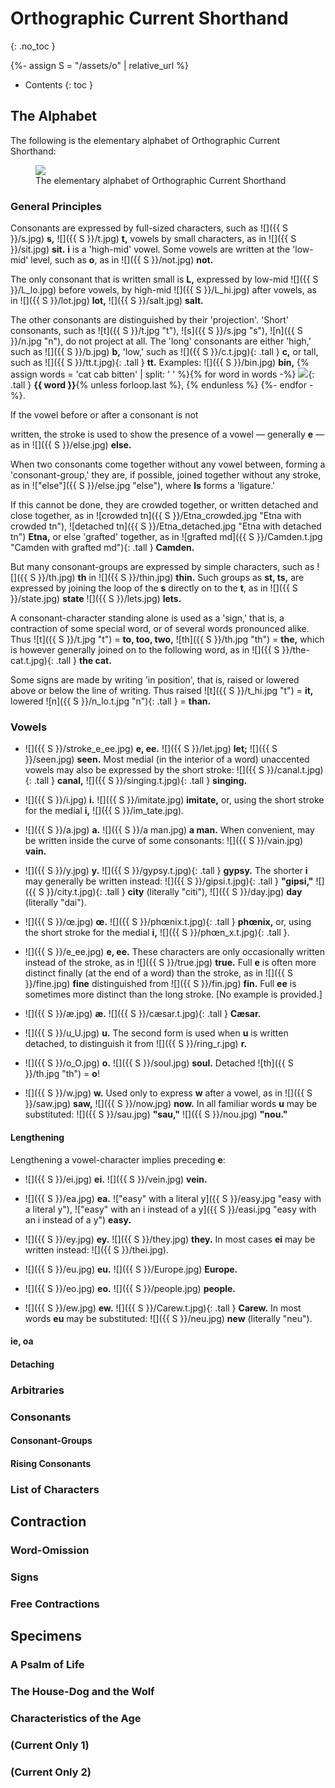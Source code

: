 # Orthographic Current Shorthand
{: .no_toc }

<style>
p img, li img, td img {
  max-height: 3ex
}
img.tall {
  max-height: 5ex;
  vertical-align: middle;
}
</style>
{%- assign S = "/assets/o" | relative_url %}

* Contents
{: toc }

## The Alphabet
<!-- BEGIN p 2 -->
The following is the elementary alphabet of Orthographic Current Shorthand:

<figure>
 <img src="{{ S }}/alphabet.jpg" />
 <figcaption>The elementary alphabet of Orthographic Current Shorthand</figcaption>
</figure>


### General Principles
Consonants are expressed by full-sized characters, such as
![]({{ S }}/s.jpg)&nbsp;**s,**
![]({{ S }}/t.jpg)&nbsp;**t,**
vowels by small characters, as in
![]({{ S }}/sit.jpg)&nbsp;**sit.**
**i** is a 'high-mid' vowel.
Some vowels are written at the 'low-mid' level, such as **o**,
as in
![]({{ S }}/not.jpg)&nbsp;**not.**

The only consonant that is written small is **L,**
expressed by low-mid ![]({{ S }}/L_lo.jpg) before vowels,
by high-mid ![]({{ S }}/L_hi.jpg) after vowels,
as in
![]({{ S }}/lot.jpg)&nbsp;**lot,**
![]({{ S }}/salt.jpg)&nbsp;**salt.**

The other consonants are distinguished by their 'projection'.
'Short' consonants, such as
![t]({{ S }}/t.jpg "t"),
![s]({{ S }}/s.jpg "s"),
![n]({{ S }}/n.jpg "n"),
do not project at all.
The 'long' consonants are either
'high,' such as
![]({{ S }}/b.jpg)&nbsp;**b,**
'low,' such as
![]({{ S }}/c.t.jpg){: .tall }&nbsp;**c,**
or tall, such as
![]({{ S }}/tt.t.jpg){: .tall }&nbsp;**tt.**
Examples:
![]({{ S }}/bin.jpg)&nbsp;**bin,**
{% assign words = 'cat cab bitten' | split: ' ' %}{% for word in words -%}
    <img src="{{ S }}/{{ word }}.t.jpg" />{: .tall }&nbsp;**{{ word }}**{% unless forloop.last %}, {% endunless %}
{%- endfor -%}.

If the vowel before or after a consonant is not
<!-- BEGIN p 3 -->
written, the stroke is used to show the presence of a vowel — generally **e** — as in
![]({{ S }}/else.jpg)&nbsp;**else.**

When two consonants come together without any vowel between,
forming a 'consonant-group,'
they are, if possible, joined together without any stroke, as in
!["else"]({{ S }}/else.jpg "else"),
where **ls** forms a 'ligature.'

If this cannot be done,
they are crowded together,
or written detached and close together,
as in
![crowded tn]({{ S }}/Etna_crowded.jpg "Etna with crowded tn"),
![detached tn]({{ S }}/Etna_detached.jpg "Etna with detached tn")
**Etna,**
or else 'grafted' together,
as in
![grafted md]({{ S }}/Camden.t.jpg "Camden with grafted md"){: .tall } **Camden.**

But many consonant-groups are expressed by simple characters,
such as
![]({{ S }}/th.jpg)&nbsp;**th**
in
![]({{ S }}/thin.jpg)&nbsp;**thin.**
Such groups as **st, ts,** are expressed by joining the loop of the **s** directly on to the **t**, as in
![]({{ S }}/state.jpg)&nbsp;**state**
![]({{ S }}/lets.jpg)&nbsp;**lets.**

A consonant-character standing alone is used as a 'sign,'
that is, a contraction of some special word,
or of several words pronounced alike.
Thus
![t]({{ S }}/t.jpg "t") = **to, too, two,**
![th]({{ S }}/th.jpg "th") = **the,**
which is however generally joined on to the following word, as in
![]({{ S }}/the-cat.t.jpg){: .tall } **the&nbsp;cat.**

Some signs are made by writing 'in position',
that is, raised or lowered above or below the line of writing.
Thus raised
![t]({{ S }}/t_hi.jpg "t") = **it,**
lowered
![n]({{ S }}/n_lo.t.jpg "n"){: .tall } = **than.**

### Vowels
<!-- BEGIN p 4 -->
- ![]({{ S }}/stroke_e_ee.jpg) **e, ee.**
  ![]({{ S }}/let.jpg) **let;**
  ![]({{ S }}/seen.jpg) **seen.**
  Most medial (in the interior of a word) unaccented vowels may also be expressed by the short stroke:
  ![]({{ S }}/canal.t.jpg){: .tall } **canal,**
  ![]({{ S }}/singing.t.jpg){: .tall } **singing.**

- ![]({{ S }}/i.jpg) **i.**
  ![]({{ S }}/imitate.jpg) **imitate,**
  or, using the short stroke for the medial **i,**
  ![]({{ S }}/im_tate.jpg).

- ![]({{ S }}/a.jpg) **a.**
  ![]({{ S }}/a man.jpg) **a man.**
  When convenient, may be written inside the curve of some consonants:
  ![]({{ S }}/vain.jpg) **vain.**

- ![]({{ S }}/y.jpg) **y.**
  ![]({{ S }}/gypsy.t.jpg){: .tall } **gypsy.**
  The shorter **i** may generally be written instead:
  ![]({{ S }}/gipsi.t.jpg){: .tall } **"gipsi,"**
  ![]({{ S }}/city.t.jpg){: .tall } **city** (literally "citi"),
  ![]({{ S }}/day.jpg) **day** (literally "dai").

- ![]({{ S }}/œ.jpg) **œ.**
  ![]({{ S }}/phœnix.t.jpg){: .tall } **phœnix,**
  or, using the short stroke for the medial **i,**
  ![]({{ S }}/phœn_x.t.jpg){: .tall }.

- ![]({{ S }}/e_ee.jpg) **e, ee.**
  These characters are only occasionally written instead of the stroke, as in
  ![]({{ S }}/true.jpg) **true.**
  Full **e** is often more distinct finally
  (at the end of a word)
  than the stroke, as in
  ![]({{ S }}/fine.jpg) **fine**
  distinguished from
  ![]({{ S }}/fin.jpg) **fin.**
  Full **ee** is sometimes more distinct than the long stroke.
  [No example is provided.]
  
- ![]({{ S }}/æ.jpg) **æ.**
  ![]({{ S }}/cæsar.t.jpg){: .tall } **Cæsar.**

- ![]({{ S }}/u_U.jpg) **u.**
  The second form is used when **u** is written detached, to distinguish it from
  ![]({{ S }}/ring_r.jpg) **r.**

<!-- BEGIN p 5 -->
- ![]({{ S }}/o_O.jpg) **o.**
  ![]({{ S }}/soul.jpg) **soul.**
  Detached ![th]({{ S }}/th.jpg "th") = **o**!

- ![]({{ S }}/w.jpg) **w.**
  Used only to express **w** after a vowel, as in 
  ![]({{ S }}/saw.jpg) **saw,**
  ![]({{ S }}/now.jpg) **now.**
  In all familiar words **u** may be substituted:
  ![]({{ S }}/sau.jpg) **"sau,"**
  ![]({{ S }}/nou.jpg) **"nou."**

#### Lengthening
Lengthening a vowel-character implies preceding **e**:

- ![]({{ S }}/ei.jpg) **ei.**
  ![]({{ S }}/vein.jpg) **vein.**

- ![]({{ S }}/ea.jpg) **ea.**
  !["easy" with a literal y]({{ S }}/easy.jpg "easy with a literal y"), !["easy" with an i instead of a y]({{ S }}/easi.jpg "easy with an i instead of a y") **easy.**

- ![]({{ S }}/ey.jpg) **ey.**
  ![]({{ S }}/they.jpg) **they.**
  In most cases **ei** may be written instead:
  ![]({{ S }}/thei.jpg).

- ![]({{ S }}/eu.jpg) **eu.**
  ![]({{ S }}/Europe.jpg) **Europe.**

- ![]({{ S }}/eo.jpg) **eo.**
  ![]({{ S }}/people.jpg) **people.**

- ![]({{ S }}/ew.jpg) **ew.**
  ![]({{ S }}/Carew.t.jpg){: .tall } **Carew.**
  In most words **eu** may be substituted:
  ![]({{ S }}/neu.jpg) **new** (literally "neu").


#### ie, oa

#### Detaching


<!-- BEGIN p 6 -->

### Arbitraries


### Consonants

<!-- BEGIN p 7 -->
<!-- BEGIN p 8 -->
<!-- BEGIN p 9 -->
<!-- BEGIN p 10 -->

#### Consonant-Groups

<!-- BEGIN p 11 -->
<!-- BEGIN p 12 -->
<!-- BEGIN p 13 -->

#### Rising Consonants


### List of Characters
<!-- BEGIN p 14 -->

<!-- BEGIN p 15 -->

## Contraction

### Word-Omission

### Signs

### Free Contractions




## Specimens

### A Psalm of Life

### The House-Dog and the Wolf

### Characteristics of the Age

### (Current Only 1)

### (Current Only 2)
